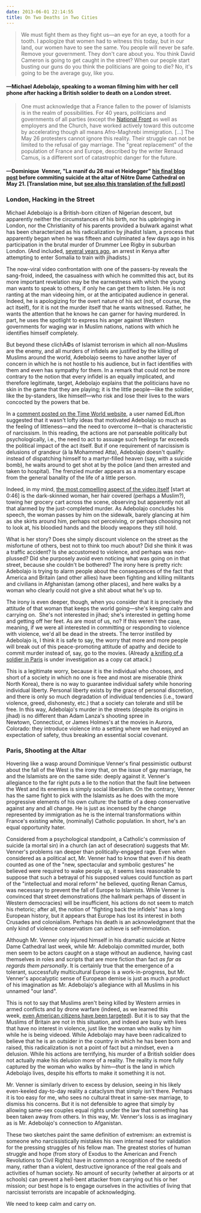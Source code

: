 ```yaml
---
date: 2013-06-01 22:14:55
title: On Two Deaths in Two Cities
---
```


> We must fight them as they fight us—an eye for an eye, a tooth for a tooth. I apologize that women had to witness this today, but in our land, our women have to see the same. You people will never be safe. Remove your government. They don't care about you. You think David Cameron is going to get caught in the street? When our people start busting our guns do you think the politicians are going to die? No, it's going to be the average guy, like you.
#### —Michael Adebolajo, speaking to a woman filming him with her cell phone after hacking a British soldier to death on a London street.

> One must acknowledge that a France fallen to the power of Islamists is in the realm of possibilities. For 40 years, politicians and governments of all parties (except the [National Front](http://en.wikipedia.org/wiki/National_Front_(France)) as well as employers and the Church, have worked actively toward this outcome by accelerating though all means Afro-Maghrebi immigration. [...] The May 26 protesters cannot ignore this reality. Their struggle can not be limited to the refusal of gay marriage. The "great replacement" of the population of France and Europe, described by the writer Renaud Camus, is a different sort of catastrophic danger for the future. 

#### —Dominique  Venner, "La manif du 26 mai et Heidegger" [his final blog post](http://www.dominiquevenner.fr/2013/05/la-manif-du-26-mai-et-heidegger/) before commiting suicide at the altar of Nôtre Dame Cathedral on May 21. \[Translation mine, but [see also this translation of the full post](http://www.counter-currents.com/2013/05/the-may-26-protests-and-heidegger/)\]

### London, Hacking in the Street
Michael Adebolajo is a British-born citizen of Nigerian descent, but apparently neither the circumstances of his birth, nor his upbringing in London, nor the Christianity of his parents provided a bulwark against what has been characterized as his radicalization by jihadist Islam, a process that apparently began when he was fifteen and culminated a few days ago in his participation in the brutal murder of Drummer Lee Rigby in suburban London. (And included, [several years ago](http://www.bbc.co.uk/news/uk-22673164), an arrest in Kenya after attempting to enter Somalia to train with jihadists.)

The now-viral video confrontation with one of the passers-by reveals the sang-froid, indeed, the casualness with which he committed this act, but its more important revelation may be the earnestness with which the young man wants to speak to others, if only he can get them to listen. He is not ranting at the man videoing him, or at the anticipated audience in general. Indeed, he is apologizing for the overt nature of his act (not, of course, the act itself), for it is not the murder itself that he wants witnessed. Rather, he wants the attention that he knows he can garner for having murdered. In part, he uses the spotlight to express his anger against Western governments for waging war in Muslim nations, nations with which he identifies himself completely.

But beyond these clichÃ©s of Islamist terrorism in which all non-Muslims are the enemy, and all murders of infidels are justified by the killing of Muslims around the world, Adebolajo seems to have another layer of concern in which he is not hostile to his audience, but in fact identifies with them and even has sympathy for them. In a remark that could not be more contrary to the notion that every infidel is an equally implicated, and therefore legitimate, target, Adebolajo explains that the politicians have no skin in the game that they are playing; it is the little people—like the solidier, like the by-standers, like himself—who risk and lose their lives to the wars concocted by the powers that be.

In a [comment posted on the Time World website](http://world.time.com/2013/05/22/man-hacked-to-death-in-suspected-terrorist-attack-in-london/), a user named EdLifton suggested that it wasn't lofty ideas that motivated Adebolajo so much as the feeling of littleness—and the need to overcome it—that is characteristic of narcissism. In this reading, the actions are not parseable politically but psychologically, i.e., the need to act to assuage such feelings far exceeds the political impact of the act itself. But if one requirement of narcissism is delusions of grandeur (à la Mohammed Atta), Adebolajo doesn't qualify: instead of dispatching himself to a martyr-filled heaven (say, with a suicide bomb), he waits around to get shot at by the police (and then arrested and taken to hospital). The frenzied murder appears as a momentary escape from the general banality of the life of a little person.

Indeed, in my mind, [the most compelling aspect of the video itself](http://www.youtube.com/watch?v=bt-ySTx3xH8) [start at 0:46] is the dark-skinned woman, her hair covered (perhaps a Muslim?), towing her grocery cart across the scene, observing but apparently not all that alarmed by the just-completed murder. As Adebolajo concludes his speech, the woman passes by him on the sidewalk, barely glancing at him as she skirts around him, perhaps not perceiving, or perhaps choosing not to look at, his bloodied hands and the bloody weapons they still hold.

What is her story? Does she simply discount violence on the street as the misfortune of others, best not to think too much about? Did she think it was a traffic accident? Is she accustomed to violence, and perhaps was non-plussed? Did she purposely avoid even noticing what was going on in that street, because she couldn't be bothered? The irony here is pretty rich: Adebolajo is trying to alarm people about the consequences of the fact that America and Britain (and other allies) have been fighting and killing militants and civilians in Afghanistan (among other places), and here walks by a woman who clearly could not give a shit about what he's up to.

The irony is even deeper, though, when you consider that it is precisely the attitude of that woman that keeps the world going—she's keeping calm and carrying on.  She's not interested in jihad; she's interested in getting home and getting off her feet. As are most of us, no? If this weren't the case, meaning, if we were all interested in committing or responding to violence with violence, we'd all be dead in the streets. The terror instilled by Adebolajo is, I think it is safe to say, the worry that more and more people will break out of this peace-promoting attitude of apathy and decide to commit murder instead of, say, go to the movies. (Already [a knifing of a soldier in Paris](http://www.thelocal.fr/20130527/attacker-prayed-before-knifing-paris-soldier) is under investigation as a copy cat attack.)

This is a legitimate worry, because it is the individual who chooses, and short of a society in which no one is free and most are miserable (think North Korea), there is no way to guarantee individual safety while honoring individual liberty. Personal liberty exists by the grace of personal discretion, and there is only so much degradation of individual tendencies (i.e., toward violence, greed, dishonesty, etc.) that a society can tolerate and still be free. In this way, Adebolajo's murder in the streets (despite its origins in jihad) is no different than Adam Lanza's shooting spree in Newtown, Connecticut, or James Holmes's at the movies in Aurora, Colorado: they introduce violence into a setting where we had enjoyed an expectation of safety, thus breaking an essential social covenant.

### Paris, Shooting at the Altar
Hovering like a wasp around Dominique Venner's final pessimistic outburst about the fall of the West is the irony that, on the issue of gay marriage, he and the Islamists are on the same side: deeply against it. Venner's allegiance to the far right puts a lie to the notion that the fault line between the West and its enemies is simply social liberalism. On the contrary, Venner has the same fight to pick with the Islamists as he does with the more progressive elements of his own culture: the battle of a deep conservative against any and all change. He is just as incensed by the change represented by immigration as he is the internal transformations within France's existing white, (nominally) Catholic population. In short, he's an equal opportunity hater.

Considered from a psychological standpoint, a Catholic's commission of suicide (a mortal sin) in a church (an act of desecration) suggests that Mr. Venner's problems ran deeper than politically-engaged rage. Even when considered as a political act, Mr. Venner had to know that even if his death counted as one of the "new, spectacular and symbolic gestures" he believed were required to wake people up, it seems less reasonable to suppose that such a betrayal of his supposed values could function as part of the "intellectual and moral reform" he believed, quoting Renan Camus, was necessary to prevent the fall of Europe to Islamists. While Venner is convinced that street demonstrations (the hallmark perhaps of dissent in Western democracies) will be insufficient, his actions do not seem to match his rhetoric; after all, the notion of "fighting back the infidels" has a long European history, but it appears that Europe has lost its interest in both Crusades and colonialism. Perhaps his death is an acknowledgment that the only kind of violence conservatism can achieve is self-immolation.

Although Mr. Venner only injured himself in his dramatic suicide at Notre Dame Cathedral last week, while Mr. Adebolajo committed murder, both men seem to be actors caught on a stage without an audience, having cast themselves in roles and scripts that are more fiction than fact _as far as regards them personally_. It is certainly true that the emergence of a tolerant, successfully multicultural Europe is a work-in-progress, but Mr. Venner's apocalyptic sense of European demise is just as much a product of his imagination as Mr. Adebolajo's allegiance with all Muslims in his unnamed "our land".

This is not to say that Muslims aren't being killed by Western armies in armed conflicts and by drone warfare (indeed, as we learned this week, [even American citizens have been targeted](http://www.csmonitor.com/USA/USA-Update/2013/0522/Drone-strikes-Four-American-citizens-killed-in-drone-strikes-video)). But it is to say that the Muslims of Britain are not in this situation, and indeed are busy with lives that have no interest in violence, just like the woman who walks by him while he is being videoed. While Adebolajo may have been radicalized to believe that he is an outsider in the country in which he has been born and raised, this radicalization is not a point of fact but a mindset, even a delusion. While his actions are terrifying, his murder of a British soldier does not actually make his delusion more of a reality. The reality is more fully captured by the woman who walks by him—_that_ is the land in which Adebolajo lives, despite his efforts to make it something it is not.

Mr. Venner is similarly driven to excess by delusion, seeing in his likely even-keeled day-to-day reality a cataclysm that simply isn't there. Perhaps it is too easy for me, who sees no cultural threat in same-sex marriage, to dismiss his concerns. But it is not defensible to agree that simply by allowing same-sex couples equal rights under the law that something has been taken away from others. In this way, Mr. Venner's loss is as imaginary as is Mr. Adebolajo's connection to Afganistan.  

These two sketches paint the same definition of extremism: an extremist is someone who narcissistically mistakes his own internal need for validation for the pressing struggles of his fellow man. The greatest stories of human struggle and hope (from story of Exodus to the American and French Revolutions to Civil Rights) have in common a recognition of the needs of many, rather than a violent, destructive ignorance of the real goals and activities of human society. No amount of security (whether at airports or at schools) can prevent a hell-bent attacker from carrying out his or her mission; our best hope is to engage ourselves in the activities of living that narcissist terrorists are incapable of acknowledging.

We need to keep calm and carry on.
